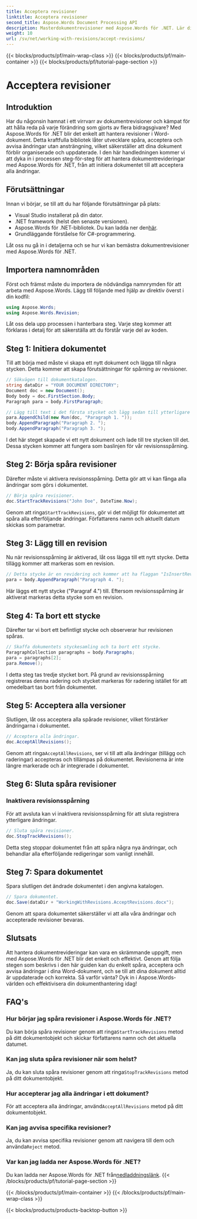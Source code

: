 ```yaml
---
title: Acceptera revisioner
linktitle: Acceptera revisioner
second_title: Aspose.Words Document Processing API
description: Masterdokumentrevisioner med Aspose.Words för .NET. Lär dig att spåra, acceptera och förkasta ändringar utan ansträngning. Öka dina färdigheter i dokumenthantering.
weight: 10
url: /sv/net/working-with-revisions/accept-revisions/
---
```


{{< blocks/products/pf/main-wrap-class >}}
{{< blocks/products/pf/main-container >}}
{{< blocks/products/pf/tutorial-page-section >}}

# Acceptera revisioner

## Introduktion

Har du någonsin hamnat i ett virrvarr av dokumentrevisioner och kämpat för att hålla reda på varje förändring som gjorts av flera bidragsgivare? Med Aspose.Words för .NET blir det enkelt att hantera revisioner i Word-dokument. Detta kraftfulla bibliotek låter utvecklare spåra, acceptera och avvisa ändringar utan ansträngning, vilket säkerställer att dina dokument förblir organiserade och uppdaterade. I den här handledningen kommer vi att dyka in i processen steg-för-steg för att hantera dokumentrevideringar med Aspose.Words för .NET, från att initiera dokumentet till att acceptera alla ändringar.

## Förutsättningar

Innan vi börjar, se till att du har följande förutsättningar på plats:

- Visual Studio installerat på din dator.
- .NET framework (helst den senaste versionen).
-  Aspose.Words för .NET-bibliotek. Du kan ladda ner den[här](https://releases.aspose.com/words/net/).
- Grundläggande förståelse för C#-programmering.

Låt oss nu gå in i detaljerna och se hur vi kan bemästra dokumentrevisioner med Aspose.Words för .NET.

## Importera namnområden

Först och främst måste du importera de nödvändiga namnrymden för att arbeta med Aspose.Words. Lägg till följande med hjälp av direktiv överst i din kodfil:

```csharp
using Aspose.Words;
using Aspose.Words.Revision;
```

Låt oss dela upp processen i hanterbara steg. Varje steg kommer att förklaras i detalj för att säkerställa att du förstår varje del av koden.

## Steg 1: Initiera dokumentet

Till att börja med måste vi skapa ett nytt dokument och lägga till några stycken. Detta kommer att skapa förutsättningar för spårning av revisioner.

```csharp
// Sökvägen till dokumentkatalogen.
string dataDir = "YOUR DOCUMENT DIRECTORY";
Document doc = new Document();
Body body = doc.FirstSection.Body;
Paragraph para = body.FirstParagraph;

// Lägg till text i det första stycket och lägg sedan till ytterligare två stycken.
para.AppendChild(new Run(doc, "Paragraph 1. "));
body.AppendParagraph("Paragraph 2. ");
body.AppendParagraph("Paragraph 3. ");
```

I det här steget skapade vi ett nytt dokument och lade till tre stycken till det. Dessa stycken kommer att fungera som baslinjen för vår revisionsspårning.

## Steg 2: Börja spåra revisioner

Därefter måste vi aktivera revisionsspårning. Detta gör att vi kan fånga alla ändringar som görs i dokumentet.

```csharp
// Börja spåra revisioner.
doc.StartTrackRevisions("John Doe", DateTime.Now);
```

 Genom att ringa`StartTrackRevisions`, gör vi det möjligt för dokumentet att spåra alla efterföljande ändringar. Författarens namn och aktuellt datum skickas som parametrar.

## Steg 3: Lägg till en revision

Nu när revisionsspårning är aktiverad, låt oss lägga till ett nytt stycke. Detta tillägg kommer att markeras som en revision.

```csharp
// Detta stycke är en revidering och kommer att ha flaggan "IsInsertRevision" inställd.
para = body.AppendParagraph("Paragraph 4. ");
```

Här läggs ett nytt stycke ("Paragraf 4.") till. Eftersom revisionsspårning är aktiverat markeras detta stycke som en revision.

## Steg 4: Ta bort ett stycke

Därefter tar vi bort ett befintligt stycke och observerar hur revisionen spåras.

```csharp
// Skaffa dokumentets styckesamling och ta bort ett stycke.
ParagraphCollection paragraphs = body.Paragraphs;
para = paragraphs[2];
para.Remove();
```

I detta steg tas tredje stycket bort. På grund av revisionsspårning registreras denna radering och stycket markeras för radering istället för att omedelbart tas bort från dokumentet.

## Steg 5: Acceptera alla versioner

Slutligen, låt oss acceptera alla spårade revisioner, vilket förstärker ändringarna i dokumentet.

```csharp
// Acceptera alla ändringar.
doc.AcceptAllRevisions();
```

 Genom att ringa`AcceptAllRevisions`, ser vi till att alla ändringar (tillägg och raderingar) accepteras och tillämpas på dokumentet. Revisionerna är inte längre markerade och är integrerade i dokumentet.

## Steg 6: Sluta spåra revisioner

### Inaktivera revisionsspårning

För att avsluta kan vi inaktivera revisionsspårning för att sluta registrera ytterligare ändringar.

```csharp
// Sluta spåra revisioner.
doc.StopTrackRevisions();
```

Detta steg stoppar dokumentet från att spåra några nya ändringar, och behandlar alla efterföljande redigeringar som vanligt innehåll.

## Steg 7: Spara dokumentet

Spara slutligen det ändrade dokumentet i den angivna katalogen.

```csharp
// Spara dokumentet.
doc.Save(dataDir + "WorkingWithRevisions.AcceptRevisions.docx");
```

Genom att spara dokumentet säkerställer vi att alla våra ändringar och accepterade revisioner bevaras.

## Slutsats

Att hantera dokumentrevideringar kan vara en skrämmande uppgift, men med Aspose.Words för .NET blir det enkelt och effektivt. Genom att följa stegen som beskrivs i den här guiden kan du enkelt spåra, acceptera och avvisa ändringar i dina Word-dokument, och se till att dina dokument alltid är uppdaterade och korrekta. Så varför vänta? Dyk in i Aspose.Words-världen och effektivisera din dokumenthantering idag!

## FAQ's

### Hur börjar jag spåra revisioner i Aspose.Words för .NET?

 Du kan börja spåra revisioner genom att ringa`StartTrackRevisions` metod på ditt dokumentobjekt och skickar författarens namn och det aktuella datumet.

### Kan jag sluta spåra revisioner när som helst?

Ja, du kan sluta spåra revisioner genom att ringa`StopTrackRevisions` metod på ditt dokumentobjekt.

### Hur accepterar jag alla ändringar i ett dokument?

 För att acceptera alla ändringar, använd`AcceptAllRevisions` metod på ditt dokumentobjekt.

### Kan jag avvisa specifika revisioner?

 Ja, du kan avvisa specifika revisioner genom att navigera till dem och använda`Reject` metod.

### Var kan jag ladda ner Aspose.Words för .NET?

 Du kan ladda ner Aspose.Words för .NET från[nedladdningslänk](https://releases.aspose.com/words/net/).
{{< /blocks/products/pf/tutorial-page-section >}}

{{< /blocks/products/pf/main-container >}}
{{< /blocks/products/pf/main-wrap-class >}}

{{< blocks/products/products-backtop-button >}}
